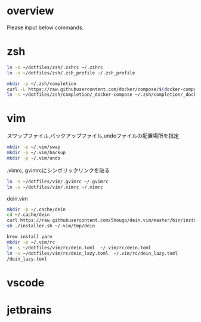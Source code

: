 # overview
Please input below commands.

# zsh
```zsh
ln -s ~/dotfiles/zsh/.zshrc ~/.zshrc
ln -s ~/dotfiles/zsh/.zsh_profile ~/.zsh_profile

mkdir -p ~/.zsh/completion
curl -L https://raw.githubusercontent.com/docker/compose/$(docker-compose version --short)/contrib/completion/zsh/_docker-compose > ~/dotfiles/zsh/completion/_docker-compose
ln -s ~/dotfiles/zsh/completion/_docker-compose ~/.zsh/completion/_docker-compose 
```

# vim 


スワップファイル,バックアップファイル,undoファイルの配置場所を指定
```zsh
mkdir -p ~/.vim/swap
mkdir -p ~/.vim/backup
mkdir -p ~/.vim/undo
```

.vimrc, gvimrcにシンボリックリンクを貼る
```zsh
ln -s ~/dotfiles/vim/.gvimrc ~/.gvimrc
ln -s ~/dotfiles/vim/.vimrc ~/.vimrc
```

dein.vim
```zsh
mkdir -p ~/.cache/dein 
cd ~/.cache/dein
curl https://raw.githubusercontent.com/Shougo/dein.vim/master/bin/installer.sh > installer.sh
sh ./installer.sh ~/.vim/tmp/dein

brew install yarn
mkdir -p ~/.vim/rc
ln -s ~/dotfiles/vim/rc/dein.toml  ~/.vim/rc/dein.toml 
ln -s ~/dotfiles/vim/rc/dein_lazy.toml  ~/.vim/rc/dein_lazy.toml 
/dein_lazy.toml
```

# vscode

# jetbrains